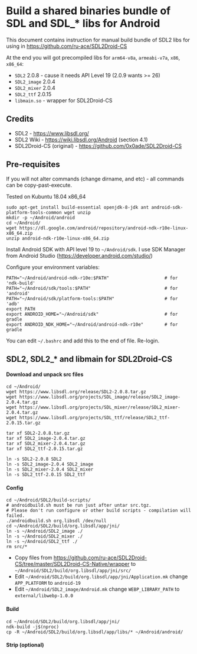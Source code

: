 # Build a shared binaries bundle of SDL and SDL_* libs for Android

This document contains instruction for manual build bundle of SDL2 libs for using in https://github.com/ru-ace/SDL2Droid-CS 

At the end you will got precompiled libs for `arm64-v8a`, `armeabi-v7a`, `x86`, `x86_64`:
* `SDL2` 2.0.8 - cause it needs API Level 19 (2.0.9 wants >= 26)
* `SDL2_image` 2.0.4
* `SDL2_mixer` 2.0.4
* `SDL2_ttf` 2.0.15
* `libmain.so` - wrapper for SDL2Droid-CS

## Credits

* SDL2 - https://www.libsdl.org/
* SDL2 Wiki - https://wiki.libsdl.org/Android (section 4.1)
* SDL2Droid-CS (original) - https://github.com/0x0ade/SDL2Droid-CS

## Pre-requisites

If you will not alter commands (change dirname, and etc) - all commands can be copy-past-execute. 

Tested on Kubuntu 18.04 x86_64

```
sudo apt-get install build-essential openjdk-8-jdk ant android-sdk-platform-tools-common wget unzip
mkdir -p ~/Android/android 
cd ~/Android/
wget https://dl.google.com/android/repository/android-ndk-r10e-linux-x86_64.zip 
unzip android-ndk-r10e-linux-x86_64.zip
``` 

Install Android SDK with API level 19 to `~/Android/sdk`. I use SDK Manager from Android Studio (https://developer.android.com/studio/)

Configure your environment variables:  
```
PATH="~/Android/android-ndk-r10e:$PATH"                     # for 'ndk-build'
PATH="~/Android/sdk/tools:$PATH"                            # for 'android'
PATH="~/Android/sdk/platform-tools:$PATH"                   # for 'adb'
export PATH
export ANDROID_HOME="~/Android/sdk"                         # for gradle
export ANDROID_NDK_HOME="~/Android/android-ndk-r10e"        # for gradle
```
You can edit `~/.bashrc` and add this to the end of file. Re-login.

## SDL2, SDL2_* and libmain for SDL2Droid-CS

#### Download and unpack src files
```
cd ~/Android/
wget https://www.libsdl.org/release/SDL2-2.0.8.tar.gz
wget https://www.libsdl.org/projects/SDL_image/release/SDL2_image-2.0.4.tar.gz
wget https://www.libsdl.org/projects/SDL_mixer/release/SDL2_mixer-2.0.4.tar.gz
wget https://www.libsdl.org/projects/SDL_ttf/release/SDL2_ttf-2.0.15.tar.gz

tar xf SDL2-2.0.8.tar.gz
tar xf SDL2_image-2.0.4.tar.gz
tar xf SDL2_mixer-2.0.4.tar.gz
tar xf SDL2_ttf-2.0.15.tar.gz

ln -s SDL2-2.0.8 SDL2
ln -s SDL2_image-2.0.4 SDL2_image
ln -s SDL2_mixer-2.0.4 SDL2_mixer
ln -s SDL2_ttf-2.0.15 SDL2_ttf
```
#### Config 
``` 
cd ~/Android/SDL2/build-scripts/
# androidbuild.sh must be run just after untar src.tgz. 
# Please don't run configure or other build scripts - compilation will failed. 
./androidbuild.sh org.libsdl /dev/null
cd ~/Android/SDL2/build/org.libsdl/app/jni/
ln -s ~/Android/SDL2_image ./
ln -s ~/Android/SDL2_mixer ./
ln -s ~/Android/SDL2_ttf ./
rm src/*
```
* Copy files from https://github.com/ru-ace/SDL2Droid-CS/tree/master/SDL2Droid-CS-Native/wrapper to `~/Android/SDL2/build/org.libsdl/app/jni/src/`
* Edit `~/Android/SDL2/build/org.libsdl/app/jni/Application.mk` change `APP_PLATFORM` to `android-19`
* Edit `~/Android/SDL2_image/Android.mk` change `WEBP_LIBRARY_PATH` to `external/libwebp-1.0.0`

#### Build 
```
cd ~/Android/SDL2/build/org.libsdl/app/jni/
ndk-build -j$(nproc)
cp -R ~/Android/SDL2/build/org.libsdl/app/libs/* ~/Android/android/
``` 

#### Strip (optional)
